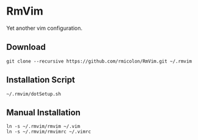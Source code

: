 # RmVim
Yet another vim configuration.

## Download
```
git clone --recursive https://github.com/rmicolon/RmVim.git ~/.rmvim
```

## Installation Script
```
~/.rmvim/dotSetup.sh
```

## Manual Installation
```
ln -s ~/.rmvim/rmvim ~/.vim
ln -s ~/.rmvim/rmvimrc ~/.vimrc
```
